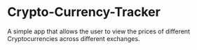 # Crypto-Currency-Tracker
A simple app that allows the user to view the prices of different Cryptocurrencies across different exchanges.

